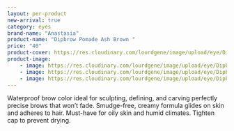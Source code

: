 ```yaml
---
layout: per-product
new-arrival: true
category: eyes
brand-name: "Anastasia"
product-name: "Dipbrow Pomade Ash Brown "
price: "40"
product-cover: https://res.cloudinary.com/lourdgene/image/upload/eye/Dipbrow%20Pomade/cover-image.jpg
product-image:
    - image: https://res.cloudinary.com/lourdgene/image/upload/eye/Dipbrow%20Pomade/cover-image.jpg
    - image: https://res.cloudinary.com/lourdgene/image/upload/eye/Dipbrow%20Pomade/pomade-ash-brown550x550.jpg
    - image: https://res.cloudinary.com/lourdgene/image/upload/eye/Dipbrow%20Pomade/ash-brown-shade.jpg
---
```

Waterproof brow color ideal for sculpting, defining, and carving perfectly precise brows that won’t fade. Smudge-free, creamy formula glides on skin and adheres to hair. Must-have for oily skin and humid climates. Tighten cap to prevent drying.